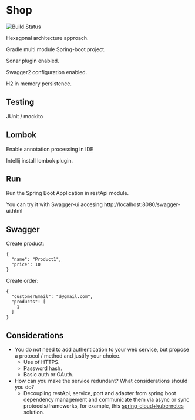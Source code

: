 # Shop

[![Build Status](https://travis-ci.com/davidgfolch/shop.svg?branch=master)](https://travis-ci.com/davidgfolch/shop)

Hexagonal architecture approach.

Gradle multi module Spring-boot project.

Sonar plugin enabled.

Swagger2 configuration enabled.

H2 in memory persistence.

## Testing

JUnit / mockito

## Lombok

Enable annotation processing in IDE

Intellij install lombok plugin.

## Run

Run the Spring Boot Application in restApi module.

You can try it with Swagger-ui accesing http://localhost:8080/swagger-ui.html

## Swagger
Create product:

    {
      "name": "Product1",
      "price": 10
    }

Create order:

    {
      "customerEmail": "d@gmail.com",
      "products": [
        1
      ]
    }
    
## Considerations
- You do not need to add authentication to your web service, but propose a protocol / method and
justify your choice.
    - Use of HTTPS.
    - Password hash.
    - Basic auth or OAuth.
- How can you make the service redundant? What considerations should you do?
    - Decoupling restApi, service, port and adapter from spring boot dependency management and communicate them via async or sync protocols/frameworks, for example, this [spring-cloud+kubernetes](https://dzone.com/articles/quick-guide-to-microservices-with-kubernetes-sprin) solution.
